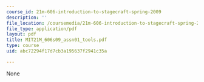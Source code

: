 ```yaml
---
course_id: 21m-606-introduction-to-stagecraft-spring-2009
description: ''
file_location: /coursemedia/21m-606-introduction-to-stagecraft-spring-2009/abc72294f17d7cb3a195637f2941c35a_MIT21M_606s09_assn01_tools.pdf
file_type: application/pdf
layout: pdf
title: MIT21M_606s09_assn01_tools.pdf
type: course
uid: abc72294f17d7cb3a195637f2941c35a

---
```

None